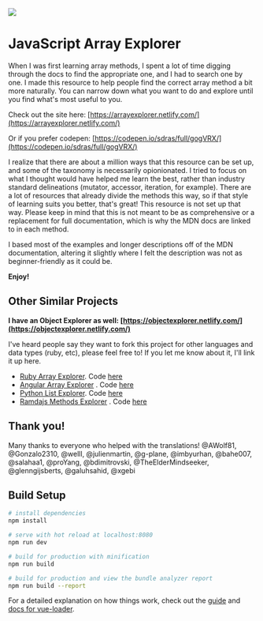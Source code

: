 <a href="https://www.netlify.com">
  <img src="https://www.netlify.com/img/global/badges/netlify-color-accent.svg"/>
</a>

# JavaScript Array Explorer

When I was first learning array methods, I spent a lot of time digging through the docs to find the appropriate one, and I had to search one by one. I made this resource to help people find the correct array method a bit more naturally. You can narrow down what you want to do and explore until you find what's most useful to you.

Check out the site here: [https://arrayexplorer.netlify.com/](https://arrayexplorer.netlify.com/)

Or if you prefer codepen: [https://codepen.io/sdras/full/gogVRX/](https://codepen.io/sdras/full/gogVRX/)

I realize that there are about a million ways that this resource can be set up, and some of the taxonomy is necessarily opionionated. I tried to focus on what I thought would have helped me learn the best, rather than industry standard delineations (mutator, accessor, iteration, for example). There are a lot of resources that already divide the methods this way, so if that style of learning suits you better, that's great! This resource is not set up that way. Please keep in mind that this is not meant to be as comprehensive or a replacement for full documentation, which is why the MDN docs are linked to in each method.

I based most of the examples and longer descriptions off of the MDN documentation, altering it slightly where I felt the description was not as beginner-friendly as it could be.

**Enjoy!**

## Other Similar Projects

**I have an Object Explorer as well: [https://objectexplorer.netlify.com/](https://objectexplorer.netlify.com/)**

I've heard people say they want to fork this project for other languages and data types (ruby, etc), please feel free to! If you let me know about it, I'll link it up here.

- [Ruby Array Explorer](https://contrepoint.github.io/ruby-array-explorer/). Code [here](https://github.com/contrepoint/ruby-array-explorer)
- [Angular Array Explorer](https://niladri24dutta.github.io/Array-explorer-angular/) . Code [here](https://github.com/Niladri24dutta/Array-explorer-angular)
- [Python List Explorer](https://akashp1712.github.io/python-explorer/). Code [here](https://github.com/akashp1712/python_explorer)
- [Ramdajs Methods Explorer](https://davesnx.github.io/learn-ramda/) . Code [here](https://github.com/davesnx/learn-ramda)

## Thank you!

Many thanks to everyone who helped with the translations! @AWolf81, @Gonzalo2310, @welll, @julienmartin, @g-plane, @imbyurhan, @bahe007, @salahaa1, @proYang, @bdimitrovski, @TheElderMindseeker, @glenngijsberts, @galuhsahid, @xgebi

## Build Setup

```bash
# install dependencies
npm install

# serve with hot reload at localhost:8080
npm run dev

# build for production with minification
npm run build

# build for production and view the bundle analyzer report
npm run build --report
```

For a detailed explanation on how things work, check out the [guide](http://vuejs-templates.github.io/webpack/) and [docs for vue-loader](http://vuejs.github.io/vue-loader).
